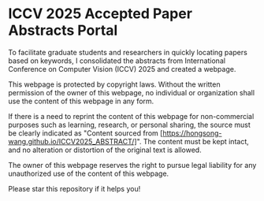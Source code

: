 # ICCV 2025 Accepted Paper Abstracts Portal
To facilitate graduate students and researchers in quickly locating papers based on keywords, I consolidated the abstracts from International Conference on Computer Vision (ICCV) 2025 and created a webpage.

This webpage is protected by copyright laws. Without the written permission of the owner of this webpage, no individual or organization shall use the content of this webpage in any form.

If there is a need to reprint the content of this webpage for non-commercial purposes such as learning, research, or personal sharing, the source must be clearly indicated as "Content sourced from [https://hongsong-wang.github.io/ICCV2025_ABSTRACT/]". The content must be kept intact, and no alteration or distortion of the original text is allowed.

The owner of this webpage reserves the right to pursue legal liability for any unauthorized use of the content of this webpage.

Please star this repository if it helps you!
